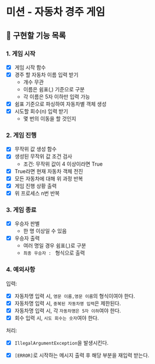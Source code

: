 # 미션 - 자동차 경주 게임

## :wrench: 구현할 기능 목록

### 1. 게임 시작
- [x] 게임 시작 함수
- [x] 경주 할 자동차 이름 입력 받기
    - 개수 무관
    - 이름은 쉼표(,) 기준으로 구분
    - 각 이름은 5자 이하만 입력 가능
- [x] 쉼표 기준으로 파싱하여 자동차별 객체 생성
- [x] 시도할 회수(n) 입력 받기
    - 몇 번의 이동을 할 것인지

### 2. 게임 진행
- [x] 무작위 값 생성 함수
- [x] 생성된 무작위 값 조건 검사
    - 조건: 무작위 값이 4 이상이라면 True
- [x] True라면 현재 자동차 객체 전진
- [x] 모든 자동차에 대해 위 과정 반복
- [x] 게임 진행 상황 출력
- [x] 위 프로세스 n번 반복

### 3. 게임 종료
- [x] 우승자 판별
    - 한 명 이상일 수 있음
- [x] 우승자 출력
    - 여러 명일 경우 쉼표(,)로 구분
    - `최종 우승자 : ` 형식으로 출력

### 4. 예외사항
입력:
- [x] 자동차명 입력 시, `영문 이름,영문 이름`의 형식이여야 한다.
- [x] 자동차명 입력 시, `중복된 자동차명 입력`은 제한된다.
- [x] 자동차명 입력 시, 각 `자동차명은 5자 이하`여야 한다.
- [x] 회수 입력 시, `시도 회수는 숫자`여야 한다.

처리:
- [x] `IllegalArgumentException`을 발생시킨다.
- [x] `[ERROR]`로 시작하는 메시지 출력 후 해당 부분을 재입력 받는다.
 